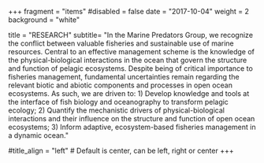 +++
fragment = "items"
#disabled = false
date = "2017-10-04"
weight = 2
background = "white"

title = "RESEARCH"
subtitle= "In the Marine Predators Group, we recognize the conflict between valuable fisheries and sustainable use of marine resources. Central to an effective management scheme is the knowledge of the physical-biological interactions in the ocean that govern the structure and function of pelagic ecosystems. Despite being of critical importance to fisheries management, fundamental uncertainties remain regarding the relevant biotic and abiotic components and processes in open ocean ecosystems. As such, we are driven to: 1) Develop knowledge and tools at the interface of fish biology and oceanography to transform pelagic ecology; 2) Quantify the mechanistic drivers of physical-biological interactions and their influence on the structure and function of open ocean ecosystems; 3) Inform adaptive, ecosystem-based fisheries management in a dynamic ocean."


#title_align = "left" # Default is center, can be left, right or center
+++

